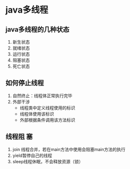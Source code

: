 #  java多线程

## java多线程的几种状态

1. 新生状态
2. 就绪状态
3. 运行状态
4. 阻塞状态
5. 死亡状态

## 如何停止线程

1. 自然终止：线程体正常执行完毕
2. 外部干涉
   - 线程类中定义线程使用的标识
   - 线程体使用该标识
   - 外部根据条件调用该方法标识

## 线程阻 塞

1. join 线程合并，若在main方法中使用会阻塞main方法的执行
2. yield暂停自己的线程
3. sleep线程休眠，不会释放资源（锁）

